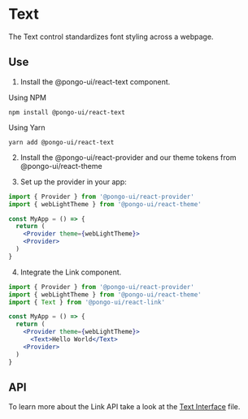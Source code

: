 # Text

The Text control standardizes font styling across a webpage.

## Use

1. Install the @pongo-ui/react-text component.

Using NPM

```
npm install @pongo-ui/react-text
```

Using Yarn

```
yarn add @pongo-ui/react-text
```

2. Install the @pongo-ui/react-provider and our theme tokens from @pongo-ui/react-theme

3. Set up the provider in your app:

```jsx
import { Provider } from '@pongo-ui/react-provider'
import { webLightTheme } from '@pongo-ui/react-theme'

const MyApp = () => {
  return (
    <Provider theme={webLightTheme}>
    <Provider>
  )
}
```

4. Integrate the Link component.

```jsx
import { Provider } from '@pongo-ui/react-provider'
import { webLightTheme } from '@pongo-ui/react-theme'
import { Text } from '@pongo-ui/react-link'

const MyApp = () => {
  return (
    <Provider theme={webLightTheme}>
      <Text>Hello World</Text>
    <Provider>
  )
}
```

## API

To learn more about the Link API take a look at the [Text Interface](src/components/Text/Text.types.ts) file.
